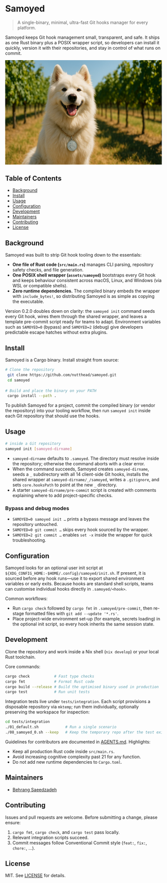 # Samoyed

> A single-binary, minimal, ultra-fast Git hooks manager for every platform.

Samoyed keeps Git hook management small, transparent, and safe. It ships as one Rust binary plus a POSIX wrapper script, so developers can install it quickly, version it with their repositories, and stay in control of what runs on commit.

![Samoyed](.assets/samoyed.jpeg)

## Table of Contents

- [Background](#background)
- [Install](#install)
- [Usage](#usage)
- [Configuration](#configuration)
- [Development](#development)
- [Maintainers](#maintainers)
- [Contributing](#contributing)
- [License](#license)

## Background

Samoyed was built to strip Git hook tooling down to the essentials:

- **One file of Rust code (`src/main.rs`)** manages CLI parsing, repository safety checks, and file generation.
- **One POSIX shell wrapper (`assets/samoyed`)** bootstraps every Git hook and keeps behaviour consistent across macOS, Linux, and Windows (via WSL or compatible shells).
- **Zero runtime dependencies.** The compiled binary embeds the wrapper with `include_bytes!`, so distributing Samoyed is as simple as copying the executable.

Version 0.2.0 doubles down on clarity: the `samoyed init` command seeds every Git hook, wires them through the shared wrapper, and leaves a template pre-commit script ready for teams to adapt. Environment variables such as `SAMOYED=0` (bypass) and `SAMOYED=2` (debug) give developers predictable escape hatches without extra plugins.

## Install

Samoyed is a Cargo binary. Install straight from source:

```sh
# Clone the repository
 git clone https://github.com/nutthead/samoyed.git
 cd samoyed

# Build and place the binary on your PATH
 cargo install --path .
```

To publish Samoyed for a project, commit the compiled binary (or vendor the repository) into your tooling workflow, then run `samoyed init` inside each Git repository that should use the hooks.

## Usage

```sh
# inside a Git repository
samoyed init [samoyed-dirname]
```

- `samoyed-dirname` defaults to `.samoyed`. The directory must resolve inside the repository; otherwise the command aborts with a clear error.
- When the command succeeds, Samoyed creates `samoyed-dirname`, seeds a `_` subdirectory with all 14 client-side Git hooks, installs the shared wrapper at `samoyed-dirname/_/samoyed`, writes a `.gitignore`, and sets `core.hooksPath` to point at the new `_` directory.
- A starter `samoyed-dirname/pre-commit` script is created with comments explaining where to add project-specific checks.

### Bypass and debug modes

- `SAMOYED=0 samoyed init …` prints a bypass message and leaves the repository untouched.
- `SAMOYED=0 git commit …` skips every hook sourced by the wrapper.
- `SAMOYED=2 git commit …` enables `set -x` inside the wrapper for quick troubleshooting.

## Configuration

Samoyed looks for an optional user init script at `${XDG_CONFIG_HOME:-$HOME/.config}/samoyed/init.sh`. If present, it is sourced before any hook runs—use it to export shared environment variables or early exits. Because hooks are standard shell scripts, teams can customise individual hooks directly in `.samoyed/<hook>`.

Common workflows:

- Run `cargo check` followed by `cargo fmt` in `.samoyed/pre-commit`, then re-stage formatted files with `git add --update '*.rs'`.
- Place project-wide environment set-up (for example, secrets loading) in the optional init script, so every hook inherits the same session state.

## Development

Clone the repository and work inside a Nix shell (`nix develop`) or your local Rust toolchain.

Core commands:

```sh
cargo check           # Fast type checks
cargo fmt             # Format Rust code
cargo build --release # Build the optimised binary used in production
cargo test            # Run unit tests
```

Integration tests live under `tests/integration`. Each script provisions a disposable repository via `mktemp`; run them individually, optionally preserving the workspace for inspection:

```sh
cd tests/integration
./01_default.sh            # Run a single scenario
./08_samoyed_0.sh --keep   # Keep the temporary repo after the test exits
```

Guidelines for contributors are documented in [AGENTS.md](AGENTS.md). Highlights:

- Keep all production Rust code inside `src/main.rs`.
- Avoid increasing cognitive complexity past 21 for any function.
- Do not add new runtime dependencies to `Cargo.toml`.

## Maintainers

- [Behrang Saeedzadeh](https://github.com/behrangsa)

## Contributing

Issues and pull requests are welcome. Before submitting a change, please ensure:

1. `cargo fmt`, `cargo check`, and `cargo test` pass locally.
2. Relevant integration scripts succeed.
3. Commit messages follow Conventional Commit style (`feat:`, `fix:`, `chore:`, …).

## License

MIT. See [LICENSE](LICENSE) for details.

